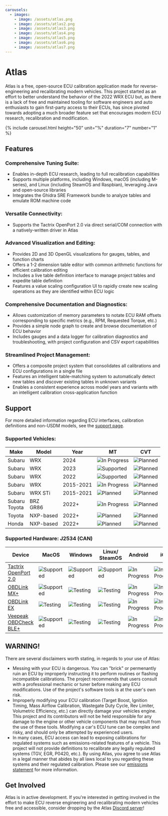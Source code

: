 ```yaml
---
carousels:
  - images: 
    - image: /assets/atlas.png
    - image: /assets/atlas2.png
    - image: /assets/atlas3.png
    - image: /assets/atlas4.png
    - image: /assets/atlas5.png
    - image: /assets/atlas6.png
    - image: /assets/atlas7.png
---
```


# Atlas
Atlas is a free, open-source ECU calibration application made for reverse-engineering and recalibrating modern vehicles. This project started as an effort to better understand the behavior of the 2022 WRX ECU but, as there is a lack of free and maintained tooling for software engineers and auto enthusiasts to gain first-party access to their ECUs, has since pivoted towards adopting a much broader feature set that encourages modern ECU research, recalibration and modification.

{% include carousel.html height="50" unit="%" duration="7" number="1" %}

## Features
### Comprehensive Tuning Suite:
* Enables in-depth ECU research, leading to full recalibration capabilities
* Supports multiple platforms, including Windows, macOS (including M-series), and Linux (including SteamOS and Raspbian), leveraging Java and open-source libraries
* Integrates the Ghidra SRE Framework bundle to analyze tables and emulate ROM machine code

### Versatile Connectivity:
* Supports the Tactrix OpenPort 2.0 via direct serial/COM connection with a natively-written driver in Atlas

### Advanced Visualization and Editing:
* Provides 2D and 3D OpenGL visualizations for gauges, tables, and function charts
* Offers a 1-2 dimension table editor with common arithmetic functions for efficient calibration editing
* Includes a live table definition interface to manage project tables and expedite table definition
* Features a value scaling configuration UI to rapidly create new scaling operations as they are identified within ECU logic

### Comprehensive Documentation and Diagnostics:
* Allows customization of memory parameters to notate ECU RAM offsets corresponding to specific metrics (e.g., RPM, Requested Torque, etc.)
* Provides a simple node graph to create and browse documentation of ECU behavior
* Includes gauges and a data logger for calibration diagnostics and troubleshooting, with project configuration and CSV export capabilities

### Streamlined Project Management:
* Offers a composite project system that consolidates all calibrations and ECU configurations in a single file
* Features an intelligent table-matching system to automatically detect new tables and discover existing tables in unknown variants
* Enables a consistent experience across model years and variants with an intelligent calibration cross-application function

## Support

For more detailed information regarding ECU interfaces, calibration definitions and non-USDM models, see the [support page](./support.html).

### Supported Vehicles:

| Make   | Model     | Year      | MT          | CVT     |
|--------|-----------|-----------|-------------|---------|
| Subaru | WRX       | 2024      | ![In Progress](https://badgen.net/badge/color/In%20Progress/blue?label=) | ![Planned](https://badgen.net/badge/color/Planned/purple?label=) |
| Subaru | WRX       | 2023      | ![Supported](https://badgen.net/badge/color/Supported/green?label=) | ![Planned](https://badgen.net/badge/color/Planned/purple?label=) |
| Subaru | WRX       | 2022      | ![Supported](https://badgen.net/badge/color/Supported/green?label=) | ![Planned](https://badgen.net/badge/color/Planned/purple?label=) |
| Subaru | WRX       | 2015-2021 | ![In Progress](https://badgen.net/badge/color/In%20Progress/blue?label=) | ![Planned](https://badgen.net/badge/color/Planned/purple?label=) |
| Subaru | WRX STi   | 2015-2021 | ![Planned](https://badgen.net/badge/color/Planned/purple?label=) | ![Planned](https://badgen.net/badge/color/Planned/purple?label=) |
| Subaru<br>Toyota | BRZ<br>GR86       | 2022+     | ![In Progress](https://badgen.net/badge/color/In%20Progress/blue?label=) | ![Planned](https://badgen.net/badge/color/Planned/purple?label=) |
| Toyota | NXP-based | 2022+     | ![Planned](https://badgen.net/badge/color/Planned/purple?label=) | ![Planned](https://badgen.net/badge/color/Planned/purple?label=) |
| Honda  | NXP-based | 2022+     | ![Planned](https://badgen.net/badge/color/Planned/purple?label=) | ![Planned](https://badgen.net/badge/color/Planned/purple?label=) |

### Supported Hardware: J2534 (CAN)

| Device               | MacOS     | Windows   | Linux/ <br>SteamOS | Android     | iOS         |
|----------------------|-----------|-----------|---------------|-------------|-------------|
| [Tactrix OpenPort 2.0](https://www.tactrix.com/index.php?page=shop.product_details&flypage=flypage.tpl&product_id=17&category_id=6&option=com_virtuemart&Itemid=53&redirected=1&Itemid=53) | ![Supported](https://badgen.net/badge/color/Supported/green?label=) | ![Supported](https://badgen.net/badge/color/Supported/green?label=) | ![Supported](https://badgen.net/badge/color/Supported/green?label=) | ![In Progress](https://badgen.net/badge/color/In%20Progress/blue?label=) | ![In Progress](https://badgen.net/badge/color/In%20Progress/blue?label=) |
| [OBDLink MX+](https://www.obdlink.com/products/obdlink-mxp/) | ![Supported](https://badgen.net/badge/color/Supported/green?label=) | ![Testing](https://badgen.net/badge/color/Testing/purple?label=) | ![Testing](https://badgen.net/badge/color/Testing/purple?label=) | ![In Progress](https://badgen.net/badge/color/In%20Progress/blue?label=) | ![In Progress](https://badgen.net/badge/color/In%20Progress/blue?label=) |
| [OBDLink EX](https://www.obdlink.com/products/obdlink-ex/) | ![Testing](https://badgen.net/badge/color/Testing/purple?label=) | ![Testing](https://badgen.net/badge/color/Testing/purple?label=) | ![Testing](https://badgen.net/badge/color/Testing/purple?label=) | ![In Progress](https://badgen.net/badge/color/In%20Progress/blue?label=) | ![In Progress](https://badgen.net/badge/color/In%20Progress/blue?label=) |
| [Veepeak OBDCheck BLE+](https://www.amazon.com/dp/B076XVQMVS?psc=1&ref=ppx_yo2ov_dt_b_product_details) | ![Supported](https://badgen.net/badge/color/Supported/green?label=) | ![Testing](https://badgen.net/badge/color/Testing/purple?label=) | ![Testing](https://badgen.net/badge/color/Testing/purple?label=) | ![In Progress](https://badgen.net/badge/color/In%20Progress/blue?label=) | ![In Progress](https://badgen.net/badge/color/In%20Progress/blue?label=) |
  
## WARNING!

There are several disclaimers worth stating, in regards to your use of Atlas:
* Messing with your ECU is dangerous. You can "brick" or permenantly ruin an ECU by improperly instructing it to perform routines or flashing incompatible calibrations. The project recommends that users consult with a professional mechanic or tuner before making any ECU modifications. Use of the project's software tools is at the user's own risk.
* Improperly modifying your ECU calibration (Target Boost, Ignition Timing, Mass Airflow Calibration, Wastegate Duty Cycle, Rev Limiter, Volumetric Efficiency, etc.) can directly damage your vehicles engine. This project and its contributors will not be held responsible for any damage to the engine or other vehicle components that may result from the use of these tools. Modifying a car's ECU tune can be complex and risky, and should only be attempted by experienced users.
* In many cases, ECU access can lead to exposing calibrations for regulated systems such as emissions-related features of a vehicle. This project will not provide definitions to recalibrate any legally regulated systems (TGV, EGR, P0420, etc.). By using Atlas, you agree to use Atlas in a legal manner that abides by all laws local to you regarding these systems and their regulated calibration. Please see our [emissions statement](./emissions.html) for more information.

## Get Involved
Atlas is in active development. If you're interested in getting involved in the effort to make ECU reverse engineering and recalibrating modern vehicles free and accessible, consider dropping by the Atlas [Discord server](https://discord.gg/XVVm3DhJPd)!
